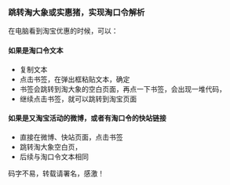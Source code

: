### 跳转淘大象或实惠猪，实现淘口令解析

在电脑看到淘宝优惠的时候，可以：

#### 如果是淘口令文本

- 复制文本
- 点击书签，在弹出框粘贴文本，确定
- 书签会跳转到淘大象的空白页面，再点一下书签，会出现一堆代码，
- 继续点击书签，就可以跳转到淘宝页面

#### 如果是又淘宝活动的微博，或者有淘口令的快站链接

- 直接在微博、快站页面，点击书签
- 跳转淘大象空白页，
- 后续与淘口令文本相同

码字不易，转载请署名，感激！
